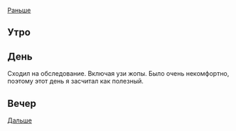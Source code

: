 [Раньше](2021.05.12.md)  
## Утро
## День
Сходил на обследование. Включая узи жопы. Было очень некомфортно, поэтому этот день я засчитал как полезный.
## Вечер
[Дальше](2021.05.14.md)
